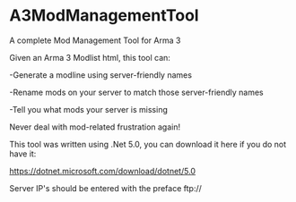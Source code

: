 # A3ModManagementTool


A complete Mod Management Tool for Arma 3

Given an Arma 3 Modlist html, this tool can:

-Generate a modline using server-friendly names

-Rename mods on your server to match those server-friendly names

-Tell you what mods your server is missing

Never deal with mod-related frustration again!


This tool was written using .Net 5.0, you can download it here if you do not have it:

 https://dotnet.microsoft.com/download/dotnet/5.0

Server IP's should be entered with the preface ftp:// 

